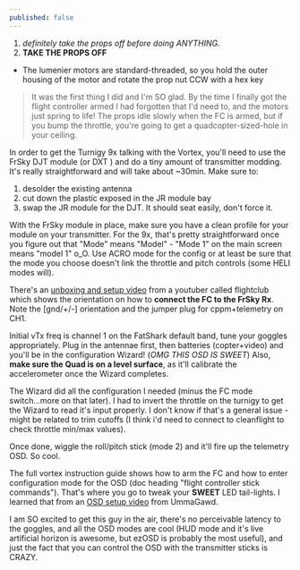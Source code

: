 ```yaml
---
published: false
---
```




1. *definitely take the props off before doing ANYTHING.*
2. **TAKE THE PROPS OFF**
  - The lumenier motors are standard-threaded, so you hold the outer housing of the motor and rotate the prop nut CCW with a hex key

> It was the first thing I did and I'm SO glad. By the time I finally got the flight controller armed I had forgotten that I'd need to, and the motors just spring to life! The props idle slowly when the FC is armed, but if you bump the throttle, you're going to get a quadcopter-sized-hole in your ceiling.

In order to get the Turnigy 9x talking with the Vortex, you'll need to use the FrSky DJT module (or DXT ) and do a tiny amount of transmitter modding. It's really straightforward and will take about ~30min. Make sure to:
1. desolder the existing antenna
2. cut down the plastic exposed in the JR module bay
3. swap the JR module for the DJT. It should seat easily, don't force it.

With the FrSky module in place, make sure you have a clean profile for your module on your transmitter. For the 9x, that's pretty straightforward once you figure out that "Mode" means "Model" - "Mode 1" on the main screen means "model 1" o_O. Use ACRO mode for the config or at least be sure that the mode you choose doesn't link the throttle and pitch controls (some HELI modes will).

There's an [unboxing and setup video](https://www.youtube.com/watch?v=9xQhi0h5v7c) from a youtuber called flightclub which shows the orientation on how to **connect the FC to the FrSky Rx**. Note the [gnd/+/-] orientation and the jumper plug for cppm+telemetry on CH1.

Initial vTx freq is channel 1 on the FatShark default band, tune your goggles appropriately. Plug in the antennae first, then batteries (copter+video) and you'll be in the configuration Wizard! (*OMG THIS OSD IS SWEET*) Also, **make sure the Quad is on a level surface**, as it'll calibrate the accelerometer once the Wizard completes.

The Wizard did all the configuration I needed (minus the FC mode switch...more on that later). I had to invert the throttle on the turnigy to get the Wizard to read it's input properly. I don't know if that's a general issue - might be related to trim cutoffs (I think i'd need to connect to cleanflight to check throttle min/max values).

Once done, wiggle the roll/pitch stick (mode 2) and it'll fire up the telemetry OSD. So cool.

The full vortex instruction guide shows how to arm the FC and how to enter configuration mode for the OSD (doc heading "flight controller stick commands"). That's where you go to tweak your **SWEET** LED tail-lights. I learned that from an [OSD setup video](https://www.youtube.com/watch?v=G9k92lb-hEg) from UmmaGawd.

I am SO excited to get this guy in the air, there's no perceivable latency to the goggles, and all the OSD modes are cool (HUD mode and it's live artificial horizon is awesome, but ezOSD is probably the most useful), and just the fact that you can control the OSD with the transmitter sticks is CRAZY.
